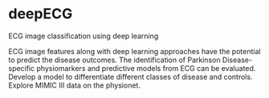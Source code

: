 # deepECG
ECG image classification using deep learning

ECG image features along with deep learning approaches have the potential to predict the disease outcomes. The identification of Parkinson Disease-specific physiomarkers and predictive models from ECG can be evaluated. Develop a model to differentiate different classes of disease and controls. Explore MIMIC III data on the physionet.

